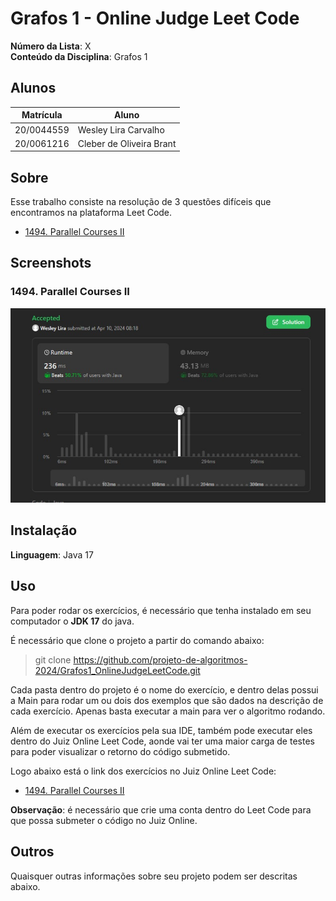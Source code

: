 # Grafos 1 - Online Judge Leet Code

**Número da Lista**: X<br>
**Conteúdo da Disciplina**: Grafos 1<br>

## Alunos
|Matrícula | Aluno |
| -- | -- |
| 20/0044559  |  Wesley Lira Carvalho |
| 20/0061216  |  Cleber de Oliveira Brant |

## Sobre 
Esse trabalho consiste na resolução de 3 questões difíceis que encontramos na plataforma Leet Code.

- [1494. Parallel Courses II](https://leetcode.com/problems/parallel-courses-ii/description/)

## Screenshots

### 1494. Parallel Courses II
![ParallelCourses](./1494/ParallelCourses/1494-Parallel%20Courses.jpeg)


## Instalação 
**Linguagem**: Java 17<br>

## Uso 
Para poder rodar os exercícios, é necessário que tenha instalado em seu computador o **JDK 17** do java.

É necessário que clone o projeto a partir do comando abaixo:

> git clone https://github.com/projeto-de-algoritmos-2024/Grafos1_OnlineJudgeLeetCode.git

Cada pasta dentro do projeto é o nome do exercício, e dentro delas possui a Main para rodar um ou dois dos exemplos que são dados na descrição de cada exercício. Apenas basta executar a main para ver o algoritmo rodando.

Além de executar os exercícios pela sua IDE, também pode executar eles dentro do Juiz Online Leet Code, aonde vai ter uma maior carga de testes para poder visualizar o retorno do código submetido.

Logo abaixo está o link dos exercícios no Juiz Online Leet Code:

- [1494. Parallel Courses II](https://leetcode.com/problems/parallel-courses-ii/description/)

**Observação**: é necessário que crie uma conta dentro do Leet Code para que possa submeter o código no Juiz Online.

## Outros 
Quaisquer outras informações sobre seu projeto podem ser descritas abaixo.